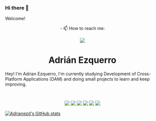 ### Hi there 👋
Welcome!
<!--
**adrianezd/adrianezd** is a ✨ _special_ ✨ repository because its `README.md` (this file) appears on your GitHub profile.

Here are some ideas to get you started:

- 🔭 I’m currently working on ...
- 🌱 I’m currently learning ...
- 👯 I’m looking to collaborate on ...
- 🤔 I’m looking for help with ...
- 💬 Ask me about ...
-->
<div align="center">
  - 📫 How to reach me: 
  <br><br>
  <a
     href="https://linkedin.com/in/adrianezd">
     <img src="https://img.shields.io/badge/linkedin-%230077B5.svg?style=for-the-badge&logo=linkedin&logoColor=white">
  </a>
</div>
<!--
- 😄 Pronouns: ...
- ⚡ Fun fact: ...
-->

<h1 align="center">
  <b>Adrián Ezquerro</b>
</h1>

Hey! I'm Adrian Ezquerro, I'm currently studying Development of Cross-Platform Applications (DAM) and doing small projects to learn and keep improving.

<br>

<p>
<div align="center">
  <img src="https://img.shields.io/badge/java-%23ED8B00.svg?style=for-the-badge&logo=java&logoColor=white">
  <img src="https://img.shields.io/badge/-Python-98b982?style=for-the-badge&logo=python&logoColor=98b982&labelColor=282828">
  <img src="https://img.shields.io/badge/django-%23092E20.svg?style=for-the-badge&logo=django&logoColor=white">
  <img src="https://img.shields.io/badge/shell_script-%23121011.svg?style=for-the-badge&logo=gnu-bash&logoColor=white">
  <img src="https://img.shields.io/badge/c%23-%23239120.svg?style=for-the-badge&logo=c-sharp&logoColor=white">
  <img src="https://img.shields.io/badge/-selenium-%43B02A?style=for-the-badge&logo=selenium&logoColor=white">
</div>
</p>

[![Adrianezd's GitHub stats](https://github-readme-stats.vercel.app/api?username=adrianezd)](https://github.com/anuraghazra/github-readme-stats)

